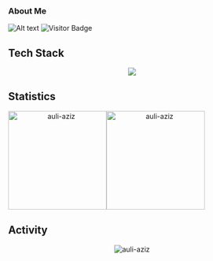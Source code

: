 <h3>About Me</h3>

![Alt text](https://spotify-recently-played-readme.vercel.app/api?user=0ptqavhj2m6etr33ez72kh7g1)
![Visitor Badge](https://api.visitorbadge.io/api/VisitorHit?user=auli-aziz&repo=github-visitors-badge&countColor=%012A4A)

<h2 align="left">Tech Stack</h2>
<p align="center">
  <img src="https://skillicons.dev/icons?i=c,cpp,js,ts,php,react,vite,nextjs,tailwind,bootstrap,express,laravel,postgres,mongodb,prisma&perline=7" />
</p>

<h2 align="left">Statistics</h2>
<div align="center">
<div style="display: flex; align-items: center;">
  <img src="https://github-readme-stats.vercel.app/api?username=auli-aziz&show_icons=true&theme=transparent&rank_icon=github" alt="auli-aziz" style="height: 200px;"/>
  <img src="https://github-readme-stats.vercel.app/api/top-langs?username=auli-aziz&show_icons=true&locale=en&layout=compact&theme=transparent&langs_count=8" alt="auli-aziz" style="height: 200px;"/>
</div>
</div>
<h2 align="left">Activity</h2>
<div align="center">
<img src="https://streak-stats.demolab.com/?user=auli-aziz&theme=transparent" alt="auli-aziz" />

</div>

